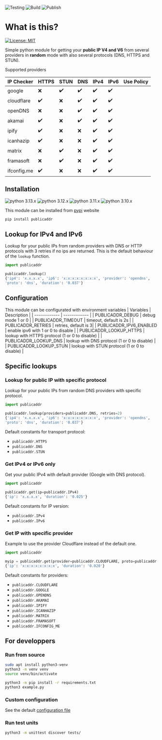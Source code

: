 ![Testing](https://github.com/dmachard/python-publicaddr/workflows/Testing/badge.svg) ![Build](https://github.com/dmachard/python-publicaddr/workflows/Build/badge.svg) ![Publish](https://github.com/dmachard/python-publicaddr/workflows/Publish/badge.svg)

# What is this?

[![License: MIT](https://img.shields.io/badge/License-MIT-yellow.svg)](https://opensource.org/licenses/MIT)

Simple python module for getting your **public IP V4 and V6** from several providers in **random** mode with also several protocols (DNS, HTTPS and STUN).

Supported providers

| IP Checker   | HTTPS | STUN | DNS | IPv4 | IPv6 | Use Policy                                     |
|--------------|-------|------|-----|------|------|------------------------------------------------|
| google       |  ❌   |   ✔️  |  ✔️  |  ✔️   |  ✔️   |                                                |
| cloudflare   |  ✔️    |  ❌  |  ✔️  |  ✔️   |  ✔️   |                                                |
| openDNS      |  ❌   |  ❌  |  ✔️  |  ✔️   |  ✔️   |                                                |
| akamai       |  ✔️    |  ❌  |  ✔️  |  ✔️   |  ✔️   |                                                |
| ipify        |  ✔️    |  ❌  |  ❌ |  ✔️   |  ✔️   |                                                |
| icanhazip    |  ✔️    |  ❌  |  ❌ |  ✔️   |  ✔️   |                                                |
| matrix       |  ❌   |  ✔️   |  ❌ |  ✔️   |  ✔️   |                                                |
| framasoft    |  ❌   |  ✔️   |  ❌ |  ✔️   |  ✔️   |                                                |
| ifconfig.me  |  ✔️   |  ❌   |  ❌ |  ✔️   |  ✔️   |                                                |

## Installation

![python 3.13.x](https://img.shields.io/badge/python%203.13.x-tested-blue) ![python 3.12.x](https://img.shields.io/badge/python%203.12.x-tested-blue) ![python 3.11.x](https://img.shields.io/badge/python%203.11.x-tested-blue) ![python 3.10.x](https://img.shields.io/badge/python%203.10.x-tested-blue)

This module can be installed from [pypi](https://pypi.org/project/publicaddr/) website

```bash
pip install publicaddr
```

## Lookup for IPv4 and IPv6

Lookup for your public IPs from random providers with DNS or HTTP protocols with 3 retries if no ips are returned.
This is the default behaviour of the `lookup` function.

```python
import publicaddr

publicaddr.lookup()
{'ip4': 'x.x.x.x', 'ip6': 'x:x:x:x:x:x:x:x', 'provider': 'opendns',
'proto': 'dns', 'duration': '0.037'}
```

## Configuration

This module can be configurated with environment variables
| Variables | Description |
| ------------- | ------------- |
| PUBLICADDR_DEBUG | debug mode 1 or 0 |
| PUBLICADDR_TIMEOUT | timeout, default is 2s |
| PUBLICADDR_RETRIES | retries, default is 3|
| PUBLICADDR_IPV6_ENABLED | enable ipv6 with 1 or 0 to disable |
| PUBLICADDR_LOOKUP_HTTPS | lookup with HTTPS protocol  (1 or 0 to disable) |
| PUBLICADDR_LOOKUP_DNS | lookup with DNS protocol  (1 or 0 to disable) |
| PUBLICADDR_LOOKUP_STUN | lookup with STUN protocol  (1 or 0 to disable) |


## Specific lookups

### Lookup for public IP with specific protocol

Lookup for your public IPs from random DNS providers with specific protocol.

```python
import publicaddr

publicaddr.lookup(providers=publicaddr.DNS, retries=2)
{'ip4': 'x.x.x.x', 'ip6': 'x:x:x:x:x:x:x:x', 'provider': 'opendns',
'proto': 'dns', 'duration': '0.037'}
```

Default constants for transport protocol:

- `publicaddr.HTTPS`
- `publicaddr.DNS`
- `publicaddr.STUN`

### Get IPv4 or IPv6 only

Get your public IPv4 with default provider (Google with DNS protocol).

```python
import publicaddr

publicaddr.get(ip=publicaddr.IPv4)
{'ip': 'x.x.x.x', 'duration': '0.025'}
```

Default constants for IP version:

- `publicaddr.IPv4`
- `publicaddr.IPv6`

### Get IP with specific provider

Example to use the provider Cloudflare instead of the default one.

```python
import publicaddr

myip = publicaddr.get(provider=publicaddr.CLOUDFLARE, proto=publicaddr.DNS)
{'ip': 'x:x:x:x:x:x:x:x', 'duration': '0.020'}
```

Default constants for providers:

- `publicaddr.CLOUDFLARE`
- `publicaddr.GOOGLE`
- `publicaddr.OPENDNS`
- `publicaddr.AKAMAI`
- `publicaddr.IPIFY`
- `publicaddr.ICANHAZIP`
- `publicaddr.MATRIX`
- `publicaddr.FRAMASOFT`
- `publicaddr.IFCONFIG_ME`

## For developpers

### Run from source

```bash
sudo apt install python3-venv
python3 -m venv venv
source venv/bin/activate
```

```bash
python3 -m pip install -r requirements.txt
python3 example.py
```

### Custom configuration

See the default [configuration file](../main/publicaddr/publicaddr.yml)

### Run test units

```bash
python3 -m unittest discover tests/
```
